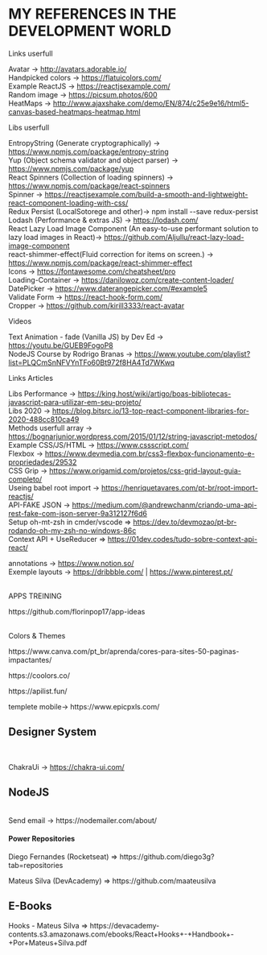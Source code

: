<h1>MY REFERENCES IN THE DEVELOPMENT WORLD</h1>

Links userfull

Avatar -> http://avatars.adorable.io/
<br/>
Handpicked colors -> https://flatuicolors.com/
<br/>
Example ReactJS -> https://reactjsexample.com/
<br/>
Random image -> https://picsum.photos/600
<br/>
HeatMaps -> http://www.ajaxshake.com/demo/EN/874/c25e9e16/html5-canvas-based-heatmaps-heatmap.html



Libs userfull


EntropyString (Generate cryptographically) -> https://www.npmjs.com/package/entropy-string
<br/>
Yup (Object schema validator and object parser) -> https://www.npmjs.com/package/yup
<br/>
React Spinners (Collection of loading spinners) -> https://www.npmjs.com/package/react-spinners
<br/>
Spinner -> https://reactjsexample.com/build-a-smooth-and-lightweight-react-component-loading-with-css/
<br/>
Redux Persist (LocalSotorege and other)-> npm install --save redux-persist 
Lodash (Performance & extras JS) -> https://lodash.com/
<br/>
React Lazy Load Image Component (An easy-to-use performant solution to lazy load images in React)-> https://github.com/Aljullu/react-lazy-load-image-component
<br/>
react-shimmer-effect(Fluid correction for items on screen.) -> https://www.npmjs.com/package/react-shimmer-effect
<br/>
Icons -> https://fontawesome.com/cheatsheet/pro
</br>
Loading-Container -> https://danilowoz.com/create-content-loader/
</br>
DatePicker -> https://www.daterangepicker.com/#example5
</br>
Validate Form -> https://react-hook-form.com/
</br>
Cropper -> https://github.com/kirill3333/react-avatar
 
Videos

Text Animation - fade (Vanilla JS) by Dev Ed -> https://youtu.be/GUEB9FogoP8
<br/>
NodeJS Course by Rodrigo Branas -> https://www.youtube.com/playlist?list=PLQCmSnNFVYnTFo60Bt972f8HA4Td7WKwq

Links Articles

Libs Performance -> https://king.host/wiki/artigo/boas-bibliotecas-javascript-para-utilizar-em-seu-projeto/
<br/>
Libs 2020 -> https://blog.bitsrc.io/13-top-react-component-libraries-for-2020-488cc810ca49
<br/>
Methods userfull array -> https://bognarjunior.wordpress.com/2015/01/12/string-javascript-metodos/
<br/>
Example CSS/JS/HTML -> https://www.cssscript.com/
<br/>
Flexbox -> https://www.devmedia.com.br/css3-flexbox-funcionamento-e-propriedades/29532
<br/>
CSS Grip -> https://www.origamid.com/projetos/css-grid-layout-guia-completo/
<br/>
Useing babel root import -> https://henriquetavares.com/pt-br/root-import-reactjs/
<br/>
API-FAKE JSON -> https://medium.com/@andrewchanm/criando-uma-api-rest-fake-com-json-server-9a312127f6d6
<br/> 
Setup oh-mt-zsh in cmder/vscode => https://dev.to/devmozao/pt-br-rodando-oh-my-zsh-no-windows-86c
<br/>
Context API + UseReducer => https://01dev.codes/tudo-sobre-context-api-react/

annotations -> https://www.notion.so/
<br/>
Exemple layouts -> https://dribbble.com/ | https://www.pinterest.pt/


<br/>
APPS TREINING
<p>https://github.com/florinpop17/app-ideas</p>

<br/>
Colors & Themes

<p>https://www.canva.com/pt_br/aprenda/cores-para-sites-50-paginas-impactantes/</p>
<p>https://coolors.co/</p>
<p>https://apilist.fun/</p>
<p>templete mobile-> https://www.epicpxls.com/</p>

<h2>Designer System</h2>
</br>

ChakraUi -> https://chakra-ui.com/


<h2>NodeJS</h2>
</br>
Send email -> https://nodemailer.com/about/

<h4>Power Repositories</h4>

<p> Diego Fernandes (Rocketseat) => https://github.com/diego3g?tab=repositories </p>
<p> Mateus Silva (DevAcademy) => https://github.com/maateusilva </p>


<h2>E-Books</h2>
<p>Hooks - Mateus Silva => https://devacademy-contents.s3.amazonaws.com/ebooks/React+Hooks+-+Handbook+-+Por+Mateus+Silva.pdf </p> 

